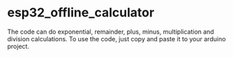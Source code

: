 # esp32_offline_calculator
The code can do exponential, remainder, plus, minus, multiplication and division calculations. 
To use the code, just copy and paste it to your arduino project.

